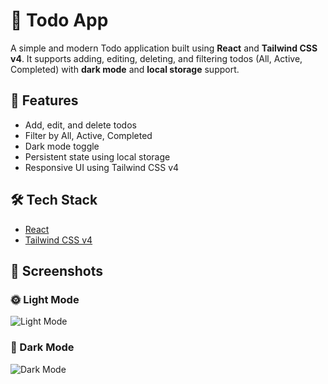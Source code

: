 # 📝 Todo App

A simple and modern Todo application built using **React** and **Tailwind CSS v4**. It supports adding, editing, deleting, and filtering todos (All, Active, Completed) with **dark mode** and **local storage** support.

## 🚀 Features

- Add, edit, and delete todos
- Filter by All, Active, Completed
- Dark mode toggle
- Persistent state using local storage
- Responsive UI using Tailwind CSS v4

## 🛠️ Tech Stack

- [React](https://reactjs.org/)
- [Tailwind CSS v4](https://tailwindcss.com/)

## 📸 Screenshots

### 🌞 Light Mode

![Light Mode](./assets/light-img.png)

### 🌙 Dark Mode

![Dark Mode](./assets/dark-img.png)
